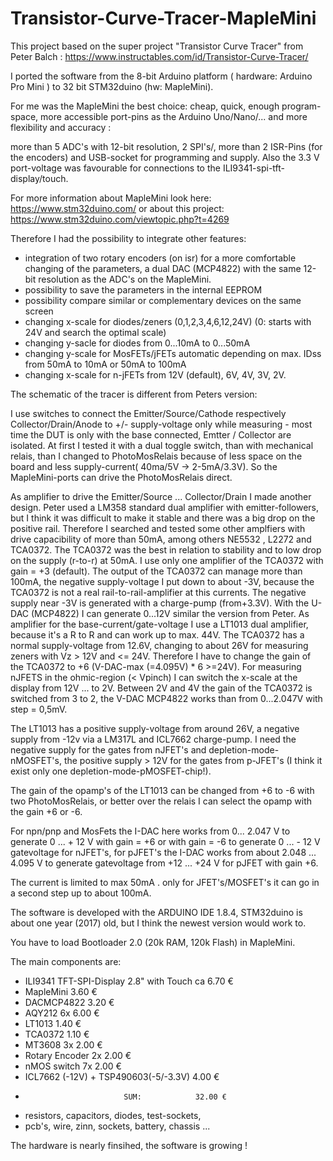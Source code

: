 # Transistor-Curve-Tracer-MapleMini

This project based on the super project "Transistor Curve Tracer" from Peter Balch :
https://www.instructables.com/id/Transistor-Curve-Tracer/  

I ported the software from the 8-bit Arduino platform ( hardware: Arduino Pro Mini ) to 32 bit STM32duino (hw: MapleMini).




For me was the MapleMini the best choice: cheap, quick, enough program-space, more accessible port-pins as the Arduino Uno/Nano/... and more flexibility and accuracy :

more than 5 ADC's with 12-bit resolution, 2 SPI's/, more than 2 ISR-Pins (for the encoders) and USB-socket for programming and supply. 
Also the 3.3 V port-voltage was favourable for connections to the ILI9341-spi-tft-display/touch.

For more information about MapleMini look here: https://www.stm32duino.com/
or about this project:  https://www.stm32duino.com/viewtopic.php?t=4269



Therefore I had the possibility to integrate other features:

- integration of two rotary encoders (on isr) for a more comfortable changing of the parameters, a dual DAC (MCP4822) with the same 12-bit resolution as the ADC's on the MapleMini.
- possibility to save the parameters in the internal EEPROM
- possibility compare similar or complementary devices on the same screen
- changing x-scale for diodes/zeners (0,1,2,3,4,6,12,24V) (0: starts with 24V and search the optimal scale)
- changing y-sacle for diodes from 0...10mA  to 0...50mA
- changing y-scale for MosFETs/jFETs automatic depending on max. IDss from 50mA to 10mA or 50mA to 100mA
- changing x-scale for n-jFETs from 12V (default), 6V, 4V, 3V, 2V.

The schematic of the tracer is different from Peters version:

I use switches to connect the Emitter/Source/Cathode respectively Collector/Drain/Anode to +/- supply-voltage only while measuring - most time the DUT is only with the base connected, Emtter / Collector are isolated.
At first I tested it with a dual toggle switch, than with mechanical relais, than I changed to  PhotoMosRelais because of less space on the board and less supply-current( 40ma/5V -> 2-5mA/3.3V). So the MapleMini-ports can drive the PhotoMosRelais direct.

As amplifier to drive the Emitter/Source ... Collector/Drain I made another design.
Peter used a LM358 standard dual amplifier with emitter-followers, but I think it was difficult to make it stable and there was a big drop on the positive rail.
Therefore I searched and tested some other amplfiers with drive capacibility of more than 50mA, among others NE5532 , L2272 and TCA0372.
The TCA0372 was the best in relation to stability and to low drop on the supply (r-to-r) at 50mA.
I use only one amplifier of the TCA0372 with gain = +3 (default).
The output of the TCA0372 can manage more than 100mA, the negative supply-voltage I put down to about -3V, because the TCA0372 is not a real rail-to-rail-amplifier at this currents. The negative supply near -3V is generated with a charge-pump (from+3.3V).
With the U-DAC (MCP4822) I can generate 0...12V similar the version from Peter.
As amplifier for the base-current/gate-voltage I use a LT1013 dual amplifier, because it's a R to R and can work up to max. 44V.
The TCA0372 has a normal supply-voltage from 12.6V, changing to about 26V for measuring zeners with Vz > 12V and <= 24V. Therefore I have to change the gain of the TCA0372 to +6 (V-DAC-max  (=4.095V) * 6 >=24V).
For measuring nJFETS in the ohmic-region (< Vpinch) I can switch the x-scale at the display from 12V ... to 2V.
Between 2V and 4V the gain of the TCA0372 is switched from 3 to 2, the V-DAC MCP4822 works than from 0...2.047V with step = 0,5mV.  

The LT1013 has a positive supply-voltage from around 26V, a negative supply from -12v via a LM317L and ICL7662 charge-pump.
I need the negative supply for the gates from nJFET's and depletion-mode-nMOSFET's, the positive supply > 12V for the gates from 
p-JFET's (I think it exist only one depletion-mode-pMOSFET-chip!).

The gain of the opamp's of the LT1013 can be changed from +6 to -6 with two PhotoMosRelais, or better 
over the relais I can select the opamp with the gain +6 or -6.

For npn/pnp and MosFets the I-DAC here works from 0... 2.047 V to generate 0 ... + 12 V with gain = +6 or
with gain = -6  to generate 0 ... - 12 V gatevoltage for nJFET's,
for pJFET's the I-DAC works from about 2.048 ... 4.095 V to generate gatevoltage from +12 ... +24 V for
pJFET with gain +6.

The current is limited to max 50mA . only for JFET's/MOSFET's it can go in a second step up to about 100mA.

The software is developed with the ARDUINO IDE 1.8.4, STM32duino is about one year (2017) old, but I think the newest version would work to.

You have to load  Bootloader 2.0 (20k RAM, 120k Flash) in MapleMini.

The main components are:

- ILI9341 TFT-SPI-Display 2.8" with Touch ca 6.70 €
- MapleMini                                  3.60 €
- DACMCP4822                                 3.20 € 
- AQY212 6x                                  6.00 €
- LT1013                                     1.40 €
- TCA0372                                    1.10 €
- MT3608 3x                                  2.00 €
- Rotary Encoder 2x                          2.00 €
- nMOS switch    7x                          2.00 €    
- ICL7662 (-12V) + TSP490603(-5/-3.3V)       4.00 €
-                           SUM:            32.00 €
+ resistors, capacitors, diodes, test-sockets,                                          
+ pcb's, wire, zinn, sockets, battery, chassis ...     

The hardware is nearly finsihed, the software is growing ! 
